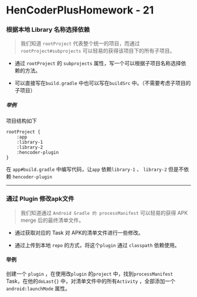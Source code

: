 # HenCoderPlusHomework - 21



### 根据本地 Library 名称选择依赖

> 我们知道 `rootProject` 代表整个统一的项目，而通过`rootProject#subprojects` 可以轻易的获得该项目下的所有子项目。

* 通过 `rootProject` 的 `subprojects` 属性，写一个可以根据子项目名称选择依赖的方法。

* 可以直接写在`build.gradle` 中也可以写在`buildSrc` 中。（不需要考虑子项目的子项目）




##### 举例
项目结构如下

```
rootProject {
    :app
    :library-1
    :library-2
    :hencoder-plugin
}
```

在 `app#build.gradle` 中编写代码，让`app` 依赖`library-1` 、 `library-2` 但是不依赖 `hencoder-plugin`





---




### 通过 Plugin 修改apk文件

> 我们知道通过 `Android Gradle 的 processManifest` 可以轻易的获得 APK merge 后的最终清单文件。

   * 通过获取对应的 Task 对 APK的清单文件进行一些修改。

   * 通过上传到本地 `repo` 的方式，将这个`plugin` 通过 `classpath` 依赖使用。



#### 举例

创建一个 `plugin` ，在使用改`plugin` 的`project` 中，找到`processManifest` Task，在他的`doLast{}` 中，对清单文件中的所有`Activity` ，全部添加一个 `android:launchMode` 属性。